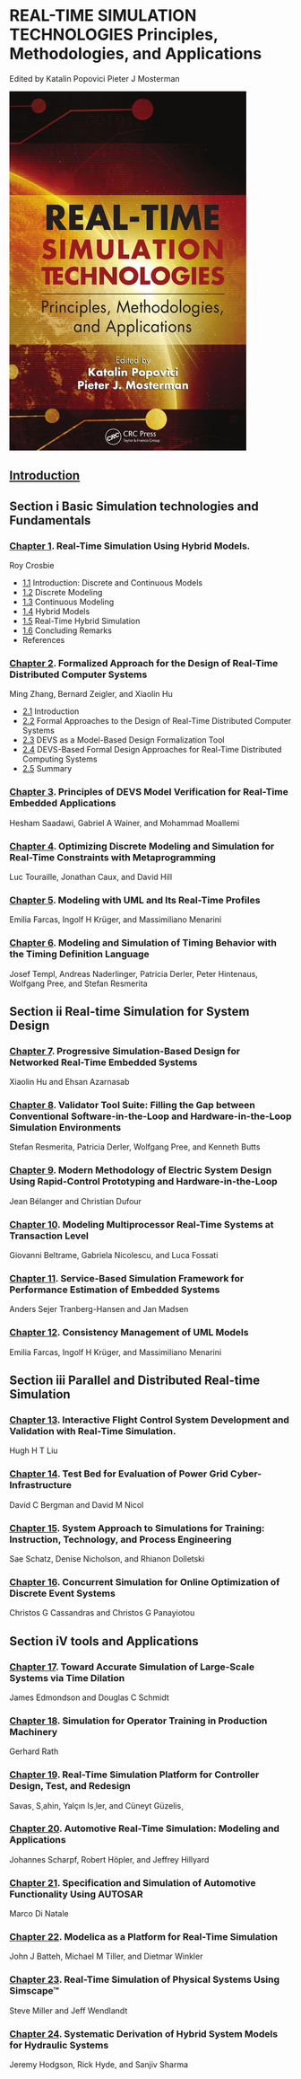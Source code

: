 # REAL-TIME SIMULATION TECHNOLOGIES Principles, Methodologies, and Applications

Edited by Katalin Popovici Pieter J Mosterman 

![image-20220819231245628](media/image-20220819231245628.png)

## [Introduction](intro.md)

## Section i  Basic Simulation technologies and Fundamentals

### [Chapter 1](1.md). Real-Time Simulation Using Hybrid Models. 

Roy Crosbie

- [1.1](1_1.md)    Introduction: Discrete and Continuous Models
- [1.2](1_2.md)     Discrete Modeling
- [1.3](1_3.md)     Continuous Modeling
- [1.4](1_4.md)     Hybrid Models
- [1.5](1_5.md)     Real-Time Hybrid Simulation
- [1.6](1_6.md)     Concluding Remarks
- References

### [Chapter 2](2.md). Formalized Approach for the Design of Real-Time Distributed Computer Systems  

Ming Zhang, Bernard Zeigler, and Xiaolin Hu

- [2.1](2_1.md) Introduction 
- [2.2](2_2.md)   Formal Approaches to the Design of Real-Time Distributed Computer Systems
- [2.3](2_3.md)     DEVS as a Model-Based Design Formalization Tool
- [2.4](2_4.md)     DEVS-Based Formal Design Approaches for Real-Time Distributed Computing Systems
- [2.5](2_5.md)   Summary 

### [Chapter 3](3.md). Principles of DEVS Model Verification for Real-Time Embedded Applications

Hesham Saadawi, Gabriel A Wainer, and Mohammad Moallemi

### [Chapter 4](4.md). Optimizing Discrete Modeling and Simulation for Real-Time Constraints with Metaprogramming

Luc Touraille, Jonathan Caux, and David Hill

### [Chapter 5](5.md). Modeling with UML and Its Real-Time Profiles

Emilia Farcas, Ingolf H Krüger, and Massimiliano Menarini

### [Chapter 6](6.md). Modeling and Simulation of Timing Behavior with the Timing Definition Language

Josef Templ, Andreas Naderlinger, Patricia Derler, Peter Hintenaus, Wolfgang Pree, and Stefan Resmerita

## Section ii  Real-time Simulation for System Design

### [Chapter 7](7.md). Progressive Simulation-Based Design for Networked Real-Time Embedded Systems

Xiaolin Hu and Ehsan Azarnasab

### [Chapter 8](8.md). Validator Tool Suite: Filling the Gap between Conventional Software-in-the-Loop and Hardware-in-the-Loop Simulation Environments

Stefan Resmerita, Patricia Derler, Wolfgang Pree, and Kenneth Butts

### [Chapter 9](9.md). Modern Methodology of Electric System Design Using Rapid-Control Prototyping and Hardware-in-the-Loop

Jean Bélanger and Christian Dufour

### [Chapter 10](10.md). Modeling Multiprocessor Real-Time Systems at Transaction Level

Giovanni Beltrame, Gabriela Nicolescu, and Luca Fossati

### [Chapter 11](11.md). Service-Based Simulation Framework for Performance Estimation of Embedded Systems

Anders Sejer Tranberg-Hansen and Jan Madsen

### [Chapter 12](12.md). Consistency Management of UML Models

Emilia Farcas, Ingolf H Krüger, and Massimiliano Menarini

## Section iii  Parallel and Distributed Real-time Simulation

### [Chapter 13](13.md). Interactive Flight Control System Development and Validation with Real-Time Simulation. 

Hugh H T Liu

### [Chapter 14](14.md). Test Bed for Evaluation of Power Grid Cyber-Infrastructure

David C Bergman and David M Nicol

### [Chapter 15](15.md). System Approach to Simulations for Training: Instruction, Technology, and Process Engineering 

Sae Schatz, Denise Nicholson, and Rhianon Dolletski

### [Chapter 16](16.md). Concurrent Simulation for Online Optimization of Discrete Event Systems 

Christos G Cassandras and Christos G Panayiotou

## Section iV  tools and Applications

### [Chapter 17](17.md). Toward Accurate Simulation of Large-Scale Systems via Time Dilation

James Edmondson and Douglas C Schmidt

### [Chapter 18](18.md). Simulation for Operator Training in Production Machinery

Gerhard Rath 

### [Chapter 19](19.md). Real-Time Simulation Platform for Controller Design, Test, and Redesign

Savas¸ S¸ahin, Yalçın Is¸ler, and Cüneyt Güzelis¸

### [Chapter 20](20.md). Automotive Real-Time Simulation: Modeling and Applications

Johannes Scharpf, Robert Höpler, and Jeffrey Hillyard

### [Chapter 21](21.md). Specification and Simulation of Automotive Functionality Using AUTOSAR

Marco Di Natale

### [Chapter 22](22.md). Modelica as a Platform for Real-Time Simulation                

John J Batteh, Michael M Tiller, and Dietmar Winkler

### [Chapter 23](23.md). Real-Time Simulation of Physical Systems Using Simscape™ 

Steve Miller and Jeff Wendlandt

### [Chapter 24](24.md). Systematic Derivation of Hybrid System Models for Hydraulic Systems

Jeremy Hodgson, Rick Hyde, and Sanjiv Sharma